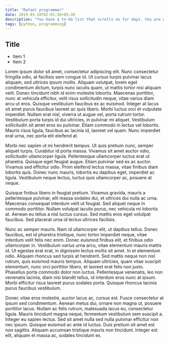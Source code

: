 ```yaml
---
title: "Rafael programmer"
date: 2019-03-18T02:01:58+05:30
description: "You have a to-do list that scrolls on for days. You are managing multiple projects, getting lots of email and messages on different messaging systems, managing finances and personal health habits and so much more."
tags: [python, programming]
---
```


## Title

* Item 1
* Item 2


Lorem ipsum dolor sit amet, consectetur adipiscing elit. Nunc consectetur fringilla odio, at facilisis sem congue id. Ut cursus turpis pulvinar lacus aliquam, sed ultrices ipsum mollis. Aliquam volutpat, lorem eget condimentum dictum, turpis nunc iaculis quam, ut mattis tortor nisi aliquam velit. Donec tincidunt nibh id enim molestie lobortis. Maecenas porttitor, nunc at vehicula efficitur, velit risus sollicitudin neque, vitae varius diam arcu ut eros. Quisque vestibulum faucibus ex ac euismod. Integer at lacus sit amet purus faucibus laoreet ac quis libero. Morbi luctus orci et vulputate imperdiet. Nullam erat nisl, viverra ut augue vel, porta rutrum tortor. Vestibulum porta turpis id dui ultricies, in pulvinar mi aliquet. Vestibulum sollicitudin sit amet eros eu pulvinar. Etiam commodo in lectus vel lobortis. Mauris risus ligula, faucibus ac lacinia id, laoreet vel quam. Nunc imperdiet erat urna, nec porta elit eleifend at.

Morbi nec sapien ut mi hendrerit tempus. Ut quis pretium nunc, semper aliquet turpis. Curabitur id porta massa. Vivamus sit amet auctor odio, sollicitudin ullamcorper ligula. Pellentesque ullamcorper luctus erat ut pharetra. Quisque eget feugiat augue. Etiam pulvinar sed ex ac auctor. Vivamus sed efficitur odio. Proin eleifend lectus massa, vitae finibus diam lobortis quis. Donec nunc mauris, lobortis eu dapibus eget, imperdiet ac ligula. Vestibulum neque lectus, luctus quis ullamcorper ac, posuere at neque.

Quisque finibus libero in feugiat pretium. Vivamus gravida, mauris a pellentesque pulvinar, elit massa sodales dui, et ultrices dui nulla ac urna. Maecenas consequat interdum velit ut feugiat. Sed aliquet neque in commodo porttitor. Nullam volutpat iaculis purus, nec vehicula mi lobortis at. Aenean eu tellus a nisl luctus cursus. Sed mattis eros eget volutpat faucibus. Sed placerat urna id lectus ultrices facilisis.

Nunc ac semper mauris. Nam id ullamcorper elit, ut dapibus tellus. Donec faucibus, est id pharetra tristique, nunc tortor imperdiet neque, vitae interdum velit felis nec enim. Donec euismod finibus elit, et finibus odio ullamcorper in. Vestibulum varius urna arcu, vitae elementum mauris mattis id. Ut egestas erat erat, in dignissim lectus mollis sit amet. In et elementum odio. Aliquam rhoncus sed turpis at hendrerit. Sed mattis neque non nisl rutrum, quis euismod mauris tempus. Aliquam ultricies, quam vitae suscipit elementum, nunc orci porttitor libero, et laoreet erat felis non justo. Phasellus porta commodo dolor non luctus. Pellentesque venenatis, leo non venenatis lacinia, diam nisi blandit tellus, id interdum eros nunc at ipsum. Morbi efficitur risus laoreet purus sodales porta. Quisque rhoncus lacinia purus faucibus vestibulum.

Donec vitae eros molestie, auctor lacus ac, cursus est. Fusce consectetur at ipsum sed condimentum. Aenean metus dui, ornare non magna ut, posuere porttitor lacus. Nullam ac felis rutrum, malesuada lacus eu, consectetur ligula. Mauris tincidunt magna neque, fermentum vestibulum sem suscipit a. Integer eu sapien lectus. Sed sit amet nulla sed nulla pulvinar efficitur non nec ipsum. Quisque euismod ac ante id luctus. Duis pretium sit amet est non sagittis. Aliquam accumsan tristique mauris non tincidunt. Integer est elit, aliquam et massa ac, sodales tincidunt ex. 
